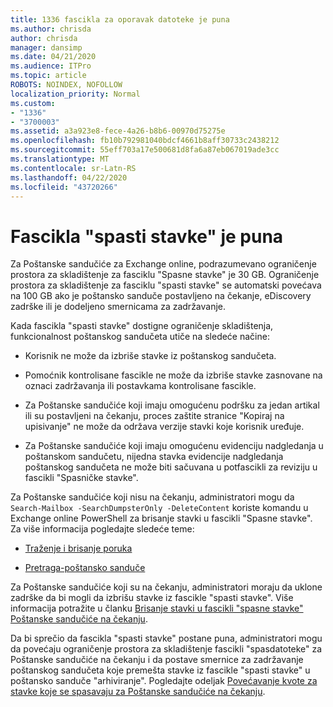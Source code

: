 ```yaml
---
title: 1336 fascikla za oporavak datoteke je puna
ms.author: chrisda
author: chrisda
manager: dansimp
ms.date: 04/21/2020
ms.audience: ITPro
ms.topic: article
ROBOTS: NOINDEX, NOFOLLOW
localization_priority: Normal
ms.custom:
- "1336"
- "3700003"
ms.assetid: a3a923e8-fece-4a26-b8b6-00970d75275e
ms.openlocfilehash: fb10b792981040bdcf4661b8aff30733c2438212
ms.sourcegitcommit: 55eff703a17e500681d8fa6a87eb067019ade3cc
ms.translationtype: MT
ms.contentlocale: sr-Latn-RS
ms.lasthandoff: 04/22/2020
ms.locfileid: "43720266"
---
```

# <a name="the-recoverable-items-folder-is-full"></a>Fascikla "spasti stavke" je puna

Za Poštanske sandučiće za Exchange online, podrazumevano ograničenje prostora za skladištenje za fasciklu "Spasne stavke" je 30 GB. Ograničenje prostora za skladištenje za fasciklu "spasti stavke" se automatski povećava na 100 GB ako je poštansko sanduče postavljeno na čekanje, eDiscovery zadrške ili je dodeljeno smernicama za zadržavanje.

Kada fascikla "spasti stavke" dostigne ograničenje skladištenja, funkcionalnost poštanskog sandučeta utiče na sledeće načine:

- Korisnik ne može da izbriše stavke iz poštanskog sandučeta.

- Pomoćnik kontrolisane fascikle ne može da izbriše stavke zasnovane na oznaci zadržavanja ili postavkama kontrolisane fascikle.

- Za Poštanske sandučiće koji imaju omogućenu podršku za jedan artikal ili su postavljeni na čekanju, proces zaštite stranice "Kopiraj na upisivanje" ne može da održava verzije stavki koje korisnik uređuje.

- Za Poštanske sandučiće koji imaju omogućenu evidenciju nadgledanja u poštanskom sandučetu, nijedna stavka evidencije nadgledanja poštanskog sandučeta ne može biti sačuvana u potfascikli za reviziju u fascikli "Spasničke stavke".

Za Poštanske sandučiće koji nisu na čekanju, administratori mogu da `Search-Mailbox -SearchDumpsterOnly -DeleteContent` koriste komandu u Exchange online PowerShell za brisanje stavki u fascikli "Spasne stavke". Za više informacija pogledajte sledeće teme:

- [Traženje i brisanje poruka](https://docs.microsoft.com/office365/securitycompliance/search-for-and-delete-messagesadmin-help)

- [Pretraga-poštansko sanduče](https://docs.microsoft.com/powershell/module/exchange/mailboxes/Search-Mailbox)

Za Poštanske sandučiće koji su na čekanju, administratori moraju da uklone zadrške da bi mogli da izbrišu stavke iz fascikle "spasti stavke". Više informacija potražite u članku [Brisanje stavki u fascikli "spasne stavke" Poštanske sandučiće na čekanju](https://docs.microsoft.com/office365/securitycompliance/delete-items-in-the-recoverable-items-folder-of-mailboxes-on-hold).

Da bi sprečio da fascikla "spasti stavke" postane puna, administratori mogu da povećaju ograničenje prostora za skladištenje fascikli "spasdatoteke" za Poštanske sandučiće na čekanju i da postave smernice za zadržavanje poštanskog sandučeta koje premešta stavke iz fascikle "spasti stavke" u poštansko sanduče "arhiviranje". Pogledajte odeljak [Povećavanje kvote za stavke koje se spasavaju za Poštanske sandučiće na čekanju](https://docs.microsoft.com/office365/securitycompliance/increase-the-recoverable-quota-for-mailboxes-on-hold).

